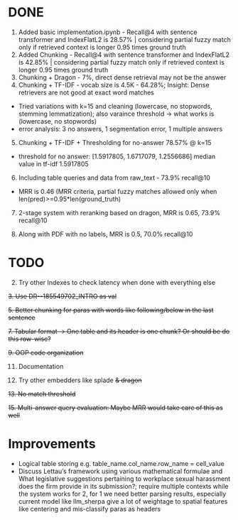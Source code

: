 # DONE
1. Added basic implementation.ipynb - Recall@4 with sentence transformer and IndexFlatL2 is 28.57% | considering partial fuzzy match only if retrieved context is longer 0.95 times ground truth
2. Added Chunking - Recall@4 with sentence transformer and IndexFlatL2 is 42.85% | considering partial fuzzy match only if retrieved context is longer 0.95 times ground truth
3. Chunking + Dragon - 7%, direct dense retrieval may not be the answer
4. Chunking + TF-IDF - vocab size is 4.5K - 64.28%; Insight: Dense retrievers are not good at exact word matches
  - Tried variations with k=15 and cleaning (lowercase, no stopwords, stemming lemmatization); also varaince threshold -> what works is (lowercase, no stopwords)
  - error analysis: 3 no answers, 1 segmentation error, 1 multiple answers
5. Chunking + TF-IDF + Thresholding for no-answer 78.57% @ k=15
  - threshold for no answer: [1.5917805, 1.6717079, 1.2556686] median value in tf-idf 1.5917805
6. Including table queries and data from raw_text - 73.9% recall@10
- MRR is 0.46 (MRR criteria, partial fuzzy matches allowed only when len(pred)>=0.95*len(ground_truth)

7. 2-stage system with reranking based on dragon, MRR is 0.65, 73.9% recall@10
   
9. Along with PDF with no labels, MRR is 0.5, 70.0% recall@10

# TODO

2. Try other Indexes to check latency when done with everything else 

~~3. Use DR--185549702_INTRO as val~~
   
~~5. Better chunking for paras with words like following/below in the last sentence~~
   
~~7. Tabular format -> One table and its header is one chunk? Or should be do this row-wise?~~
   
~~9. OOP code organization~~
    
11. Documentation

12. Try other embedders like splade ~~& dragon~~

~~13. No match threshold~~
    
~~15. Multi-answer query evaluation: Maybe MRR would take care of this as well~~

# Improvements
- Logical table storing e.g. table_name.col_name.row_name = cell_value
- Discuss Lettau’s framework using various mathematical formulae and What legislative suggestions pertaining to workplace sexual harassment does the firm provide in its submission?; require multiple contexts while the system works for 2, for 1 we need better parsing results, especially current model like llm_sherpa give a lot of weightage to spatial features like centering and mis-classify paras as headers


    
